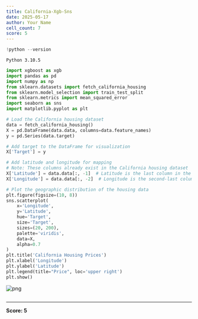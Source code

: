 ```yaml
---
title: California-Xgb-Sns
date: 2025-05-17
author: Your Name
cell_count: 7
score: 5
---
```


```python
!python --version
```

    Python 3.10.5



```python
import xgboost as xgb
import pandas as pd
import numpy as np
from sklearn.datasets import fetch_california_housing
from sklearn.model_selection import train_test_split
from sklearn.metrics import mean_squared_error
import seaborn as sns
import matplotlib.pyplot as plt
```


```python
# Load the California housing dataset
data = fetch_california_housing()
X = pd.DataFrame(data.data, columns=data.feature_names)
y = pd.Series(data.target)
```


```python
# Add target to the DataFrame for visualization
X['Target'] = y
```


```python
# Add latitude and longitude for mapping
# Note: These columns already exist in the California housing dataset
X['Latitude'] = data.data[:, -1]  # Latitude is the last column in the dataset
X['Longitude'] = data.data[:, -2]  # Longitude is the second-last column
```


```python
# Plot the geographic distribution of the housing data
plt.figure(figsize=(10, 8))
sns.scatterplot(
    x='Longitude', 
    y='Latitude', 
    hue='Target', 
    size='Target', 
    sizes=(20, 200), 
    palette='viridis', 
    data=X, 
    alpha=0.7
)
plt.title('California Housing Prices')
plt.xlabel('Longitude')
plt.ylabel('Latitude')
plt.legend(title="Price", loc='upper right')
plt.show()
```


    
![png](/mlnotes/images/california-xgb-sns_5_0.png)
    



```python

```


---
**Score: 5**